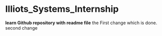 # Illiots_Systems_Internship
<B> learn Github repository with readme file</B>
the First change which is done.
<br>
second change
